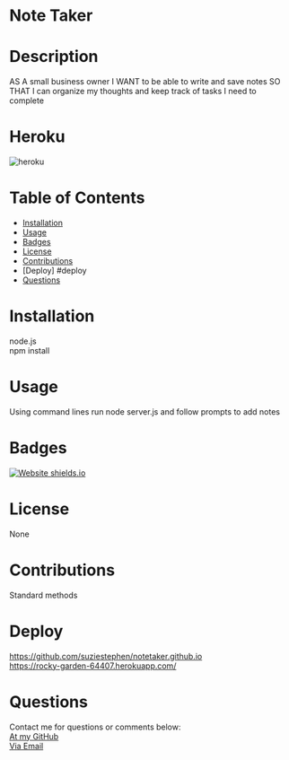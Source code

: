 # Note Taker

  # Description
AS A small business owner
I WANT to be able to write and save notes
SO THAT I can organize my thoughts and keep track of tasks I need to complete



  # Heroku
  ![heroku](https://media.giphy.com/media/ieUNnbGpu8SrYwyyfR/giphy.gif)
 
 

  # Table of Contents
  * [Installation](#installation)
  * [Usage](#usage)
  * [Badges](#badges)
  * [License](#license)
  * [Contributions](#contributions)
  * [Deploy] #deploy
  * [Questions](#questions)
  

  
  # Installation
  node.js <br>
  npm install 
  # Usage
  Using command lines run node server.js and follow prompts to add notes
  # Badges
  [![Website shields.io](https://img.shields.io/badge/success-success-pink)](http://shields.io/)
  # License
  None
  # Contributions
  Standard methods


  # Deploy
 https://github.com/suziestephen/notetaker.github.io <br>
 https://rocky-garden-64407.herokuapp.com/
  

  # Questions
  Contact me for questions or comments below: <br>
    [At my GitHub](https://github.com/suziestephen) <br>
    [Via Email](mailto:suzietstephen@gmail.com)

